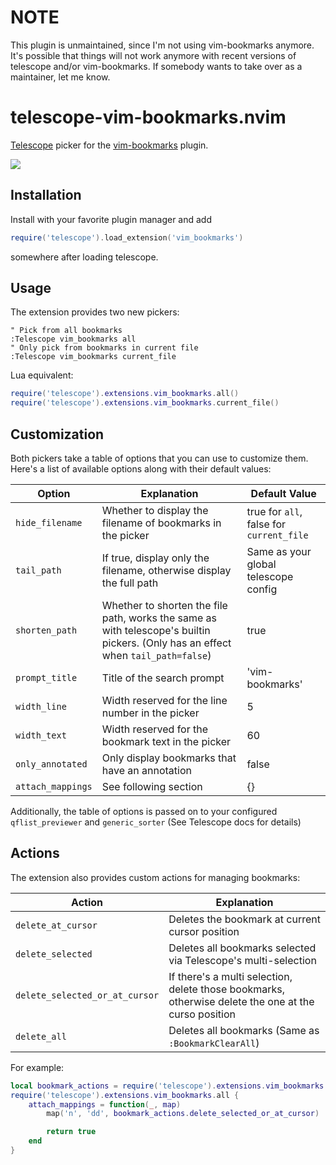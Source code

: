 # NOTE

This plugin is unmaintained, since I'm not using vim-bookmarks anymore. It's possible that things will not work anymore with recent versions of telescope and/or vim-bookmarks.
If somebody wants to take over as a maintainer, let me know.

# telescope-vim-bookmarks.nvim

[Telescope](https://github.com/nvim-telescope/telescope.nvim) picker for the [vim-bookmarks](https://github.com/MattesGroeger/vim-bookmarks) plugin.

![](https://user-images.githubusercontent.com/13141438/117537521-c9153c00-b001-11eb-95fe-b8631a139647.png)

## Installation

Install with your favorite plugin manager and add

```lua
require('telescope').load_extension('vim_bookmarks')
```

somewhere after loading telescope.

## Usage

The extension provides two new pickers:

``` viml
" Pick from all bookmarks
:Telescope vim_bookmarks all
" Only pick from bookmarks in current file
:Telescope vim_bookmarks current_file
```

Lua equivalent:

``` lua
require('telescope').extensions.vim_bookmarks.all()
require('telescope').extensions.vim_bookmarks.current_file()
```

## Customization

Both pickers take a table of options that you can use to customize them. 
Here's a list of available options along with their default values:

| Option            | Explanation                                                         | Default Value                            |
| ---               | ---                                                                 | ---                                      |
| `hide_filename`   | Whether to display the filename of bookmarks in the picker          | true for `all`, false for `current_file` |
| `tail_path`       | If true, display only the filename, otherwise display the full path | Same as your global telescope config     |
| `shorten_path`    | Whether to shorten the file path, works the same as with telescope's builtin pickers. (Only has an effect when `tail_path=false`)  | true                                     |
| `prompt_title`    | Title of the search prompt                                          | 'vim-bookmarks'                          |
| `width_line`      | Width reserved for the line number in the picker                    | 5                                        |
| `width_text`      | Width reserved for the bookmark text in the picker                  | 60                                       |
| `only_annotated`  | Only display bookmarks that have an annotation                      | false                                    |
| `attach_mappings` | See following section                                               | {}                                       |

Additionally, the table of options is passed on to your configured `qflist_previewer` and `generic_sorter` (See Telescope docs for details)

## Actions

The extension also provides custom actions for managing bookmarks:

| Action                         | Explanation 
| ---                            | ---         
| `delete_at_cursor`             | Deletes the bookmark at current cursor position
| `delete_selected`              | Deletes all bookmarks selected via Telescope's multi-selection
| `delete_selected_or_at_cursor` | If there's a multi selection, delete those bookmarks, otherwise delete the one at the curso position
| `delete_all`                   | Deletes all bookmarks (Same as `:BookmarkClearAll`)

For example:

```lua
local bookmark_actions = require('telescope').extensions.vim_bookmarks.actions
require('telescope').extensions.vim_bookmarks.all {
    attach_mappings = function(_, map) 
        map('n', 'dd', bookmark_actions.delete_selected_or_at_cursor)

        return true
    end
}
```
